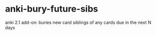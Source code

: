 # anki-bury-future-sibs
anki 2.1 add-on: buries new card siblings of any cards due in the next N days
